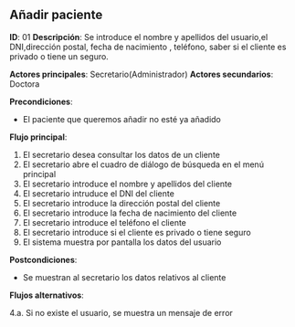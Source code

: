 ## Añadir paciente

**ID**: 01
**Descripción**: Se introduce el nombre y apellidos del
usuario,el DNI,dirección postal, fecha de nacimiento , teléfono, saber
si el cliente es privado o tiene un seguro.

**Actores principales**: Secretario(Administrador)
**Actores secundarios**: Doctora

**Precondiciones**:
* El paciente que queremos añadir no esté ya añadido

**Flujo principal**:
1. El secretario desea consultar los datos de un cliente
1. El secretario abre el cuadro de diálogo de búsqueda en el menú  principal
1. El secretario introduce el nombre y apellidos del cliente
1. El secretario intruduce el DNI del cliente
1. El secretario introduce la dirección postal del cliente
1. El secretario introduce la fecha de nacimiento del cliente
1. El secretario introduce el teléfono el cliente
1. El secretario introduce si el cliente es privado o tiene seguro
1. El sistema muestra por pantalla los datos del usuario

**Postcondiciones**:

* Se muestran al secretario los datos relativos al cliente

**Flujos alternativos**:

4.a. Si no existe el usuario, se muestra un mensaje de error

